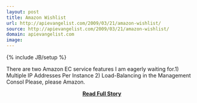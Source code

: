 ```yaml
---
layout: post
title: Amazon Wishlist
url: http://apievangelist.com/2009/03/21/amazon-wishlist/
source: http://apievangelist.com/2009/03/21/amazon-wishlist/
domain: apievangelist.com
image: 
---
```

{% include JB/setup %}<p>There are two Amazon EC service features I am eagerly waiting for.1) Multiple IP Addresses Per Instance
2) Load-Balancing in the Management Consol
Please, please Amazon.</p>
<center><p><a href="http://apievangelist.com/2009/03/21/amazon-wishlist/" style='padding:25px; font-sze:18px; font-weight: bold;'>Read Full Story</a></p></center>
